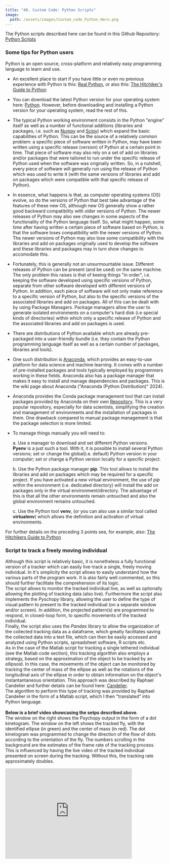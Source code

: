 ```yaml
---
title: "40. Custom Code: Python Scripts"
image: 
  path: /assets/images/Custom_code_Python_Hero.png
---
```


<!--- # General concepts --->


The Python scripts described here can be found in this Github
Repository: [Python
Scripts](https://github.com/em-a-zed/Custom-Tracking-Code/tree/main/Python)

### Some tips for Python users

Python is an open source, cross-platform and relatively easy programming
language to learn and use.

-   An excellent place to start if you have little or even no previous
    experience with Python is this: [Real
    Python](https://realpython.com/), or also this: [The Hitchiker's
    Guide to Python](https://docs.python-guide.org/)

-   You can download the latest Python version for your operating system
    here: [Python](https://www.python.org/). However, before downloading
    and installing a Python version for your operating system, read the
    rest of this.

-   The typical Python working environment consists in the Python
    \"engine\" itself as well as a number of functional additions
    (libraries and packages, i.e. such as [Numpy](https://numpy.org/)
    and [Scipy](https://scipy.org/)) which expand the basic capabilities
    of Python. This can be the source of a relatively common problem: a
    specific piece of software written in Python, may have been written
    using a specific release (version) of Python at a certain point in
    time. That piece of software may also rely on a set of add on
    libraries and/or packages that were tailored to run under the
    specific release of Python used when the software was originally
    written. So, in a nutshell, every piece of software will generally
    run using the release of Python which was used to write it (with the
    same versions of libraries and add on packages which were compatible
    with that specific release of Python).

-   In essence, what happens is that, as computer operating systems (OS)
    evolve, so do the versions of Python that best take advantage of the
    features of these new OS, although new OS generally show a rather
    good backward compatibility with older versions of Python. The newer
    releases of Python may also see changes in some aspects of the
    functionality of the Python language itself. So, what might happen,
    some time after having written a certain piece of software based on
    Python, is that the software loses compatibility with the newer
    versions of Python. The newer versions of Python may also lose some
    compatibility with the libraries and add on packages originally used
    to develop the software and these libraries and packages may in turn
    show changes to accomodate this.

-   Fortunately, this is generally not an unsurmountable issue.
    Different releases of Python can be present (and be used) on the
    same machine. The only problem this raises is that of keeing things
    \"in order\", i.e. keeping the software developed using specific
    versions of Python, separate from other software developed with
    different versions of Python. In addition, each piece of software
    will not only make reference to a specific version of Python, but
    also to the specific versions of the associated libraries and add on
    packages. All of this can be dealt with by using Package Managers.
    Package managers allow the user to generate isolated environments on
    a computer's hard disk (i.e special kinds of directories) within
    which only a specific release of Python and the associated libraries
    and add on packages is used.

-   There are distributions of Python available which are already
    pre-packaged into a user-friendly bundle (i.e. they contain the
    Python programming language itself as well as a certain number of
    packages, libraries and tools).

-   One such distribution is [Anaconda](https://www.anaconda.com/),
    which provides an easy-to-use platform for data science and machine
    learning. It comes with a number of pre-installed packages and tools
    typically employed by programmers working in these fields. Anaconda
    also has a package manager that makes it easy to install and manage
    dependencies and packages. This is the wiki page about Anaconda
    ("Anaconda (Python Distribution)" 2024).

-   Anaconda provides the Conda package management tool that can install
    packages provided by Anaconda on their own
    [Repository](https://repo.anaconda.com/repository). This is a very
    popular repository, especially for data scientists, simplifying the
    creation and management of environments and the installation of
    packages in them. One drawback compared to manual package management
    is that the package selection is more limited.

-   To manage things manually you will need to:

    a.  Use a manager to download and set different Python versions.\
        **Pyenv** is a just such a tool. With it, it is possible to
        install several Python versions; set or change the global(i.e.
        default) Python version in your computer; set or change a Python
        version locally for a specific project.

    b.  Use the Python package manager **pip**. This tool allows to
        install the libraries and add on packages which may be required
        for a specific project. If you have activated a new virtual
        environment, the use of *pip* within the environment (i.e.
        dedicated directory) will install the add on packages only in
        the virtual environment/directory. The advantage of this is that
        all the other environments remain untouched and also the global
        environment remains untouched.

    c.  Use the Python tool **venv**, (or you can also use a similar
        tool called **virtualenv**) which allows the definition and
        activation of virtual environments.

For further details on the preceding 3 points see, for example, also:
[The Hitchikers Guide to
Python](https://docs.python-guide.org/starting/installation/)
<br />

### Script to track a freely moving individual

Although this script is relatively basic, it is nonetheless a fully
functional version of a tracker which can easily live-track a single,
freely moving individual. In it's simplicity the script allows to easily
understand how the various parts of the program work. It is also fairly
well commented, so this should further facilitate the comprehension of
its logic.\
The script allows to monitor the tracked individual live, as well as
optionally allowing the plotting of tracking data (also live).
Furthermore the script also implements the *Pyschopy* library, allowing
the user to define the type of visual pattern to present to the tracked
individual (on a separate window and/or screen). In addition, the
projected pattern(s) are programmed to respond, in closed-loop form, to
specific movements of the tracked individual.\
Finally, the script also uses the *Pandas* library to allow the
organization of the collected tracking data as a dataframe, which
greatly facilitates saving the collected data into a text file, which
can then be easily accessed and analyzed using Python scripts,
spreadsheet software, R scripts etc.\
As in the case of the Matlab script for tracking a single tethered
individual (see the Matlab code section), this tracking algorithm also
employs a strategy, based on the approximation of the object to be
tracked by an ellipsoid. In this case, the movements of the object can
be monitored by tracking the center of mass of the ellipse as well as
the rotations of the longitudinal axis of the ellipse in order to obtain
information on the object's instantantaneous orientation. This approach
was described by Raphael Candelier and further details can be found
here: [Candelier](https://raphael.candelier.fr/?blog=Image%20Moments).\
The algorithm to perform this type of tracking was provided by Raphael
Candelier in the form of a Matlab script, which I then \"translated\"
into Python language.<br />
<br />
**Below is a brief video showcasing the setps described above**.<br />
The window on the right shows the Psychopy output in the form of a dot kinetogram. The window on the left shows the tracked fly, with the identified ellipse (in green) and the center of mass (in red). The dot kinetogram was programmed to change the direction of the flow of dots according to the orientation of the fly. The numbers scrolling in the background are the estimates of the frame rate of the tracking process. This is influenced by having the live video of the tracked individual presented on screen during the tracking. Without this, the tracking rate approximately doubles. 

<iframe id="kaltura_player" src="https://cdnapisec.kaltura.com/p/2203921/sp/220392100/embedIframeJs/uiconf_id/36897461/partner_id/2203921?iframeembed=true&playerId=kaltura_player&entry_id=1_i51n7had&flashvars[streamerType]=auto&amp;flashvars[localizationCode]=en&amp;flashvars[sideBarContainer.plugin]=true&amp;flashvars[sideBarContainer.position]=left&amp;flashvars[sideBarContainer.clickToClose]=true&amp;flashvars[chapters.plugin]=true&amp;flashvars[chapters.layout]=vertical&amp;flashvars[chapters.thumbnailRotator]=false&amp;flashvars[streamSelector.plugin]=true&amp;flashvars[EmbedPlayer.SpinnerTarget]=videoHolder&amp;flashvars[dualScreen.plugin]=true&amp;flashvars[hotspots.plugin]=1&amp;flashvars[Kaltura.addCrossoriginToIframe]=true&amp;&wid=1_ta8vq85g" width="400" height="285" allowfullscreen webkitallowfullscreen mozAllowFullScreen allow="autoplay *; fullscreen *; encrypted-media *" sandbox="allow-downloads allow-forms allow-same-origin allow-scripts allow-top-navigation allow-pointer-lock allow-popups allow-modals allow-orientation-lock allow-popups-to-escape-sandbox allow-presentation allow-top-navigation-by-user-activation" frameborder="0" title="Tracking_Candelier_Psychopy"></iframe>